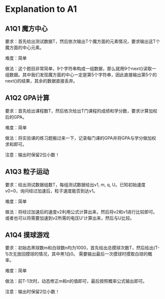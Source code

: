 # Explanation to A1

## A1Q1 魔方中心

要求：首先给出测试数据T，然后依次输出T个魔方面的元素情况，要求输出这T个魔方面的中心元素。

难度：简单

做法：这个题目非常简单，9个字符串构成一组数据，那么就用9个next()读取一组数据。其中我们发现魔方面的中心一定是第5个字符串，因此直接输出第5个的next()的结果，其余的数据直接丢弃。

## A1Q2 GPA计算

要求：首先给出课程数T，然后依次给出T门课程的成绩和学分数，要求计算加权后的GPA。

难度：简单

做法：将实验课的练习题搬过来一下，记录每门课的GPA并将GPA与学分做加权求和即可。

注意：输出时保留2位小数！

## A1Q3 粒子运动

要求：给出测试数据组数T，每组测试数据给出v1, m, q, U。已知初始速度v0=0，询问经过加速后，粒子速度能否到达v1。

难度：简单

做法：将经过加速后的速度v2利用公式计算出来，然后将v2和v1进行比较即可。或者也可以将需要加速到v2所需的电压U'计算出来，然后与U比较。

## A1Q4 摸球游戏

要求：初始态黑球数m和白球数n均为1000，首先给出总摸球次数T，然后给出(T-1)次无放回摸球的情况，其中黑1白0。
需要输出最后一次摸球时摸取白球的概率。

难度：简单

做法：前T-1次时，动态修正m和n的值即可，最后按照概率公式输出即可。

注意：输出时保留2位小数！